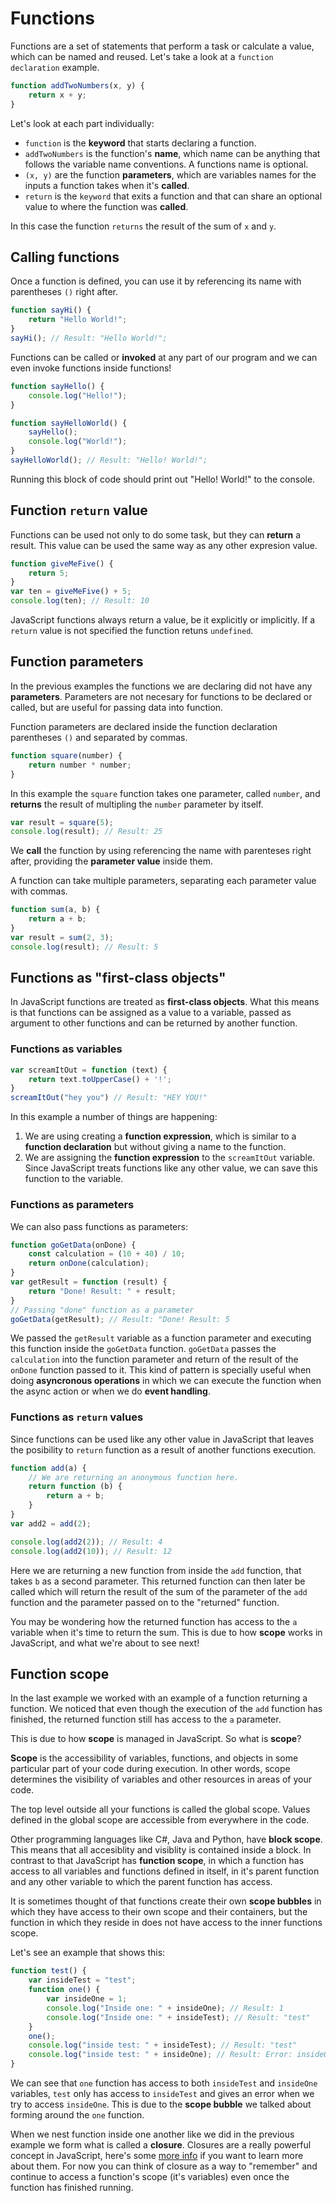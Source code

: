 # Functions

Functions are a set of statements that perform a task or calculate a value, which can be named and reused.
Let's take a look at a `function declaration` example.

```javascript
function addTwoNumbers(x, y) {
    return x + y;
}
```

Let's look at each part individually:

- `function` is the **keyword** that starts declaring a function.
- `addTwoNumbers` is the function's **name**, which name can be anything that follows the variable name conventions. A functions name is optional.
- `(x, y)` are the function **parameters**, which are variables names for the inputs a function takes when it's **called**.
- `return` is the `keyword` that exits a function and that can share an optional value to where the function was **called**.

In this case the function `returns` the result of the sum of `x` and `y`.

## Calling functions

Once a function is defined, you can use it by referencing its name with parentheses `()` right after.

```javascript
function sayHi() {
    return "Hello World!";
}
sayHi(); // Result: "Hello World!";
```

Functions can be called or **invoked** at any part of our program and we can even invoke functions inside functions!

```javascript
function sayHello() {
    console.log("Hello!");
}

function sayHelloWorld() {
    sayHello();
    console.log("World!");
}
sayHelloWorld(); // Result: "Hello! World!";
```

Running this block of code should print out "Hello! World!" to the console.

## Function `return` value

Functions can be used not only to do some task, but they can **return** a result.
This value can be used the same way as any other expresion value.

```javascript
function giveMeFive() {
    return 5;
}
var ten = giveMeFive() + 5;
console.log(ten); // Result: 10
```

JavaScript functions always return a value, be it explicitly or implicitly. If a `return` value is not specified the function retuns `undefined`.

## Function parameters

In the previous examples the functions we are declaring did not have any **parameters**. Parameters are not necesary for functions to be declared or called, but are useful for passing data into function.

Function parameters are declared inside the function declaration parentheses `()` and separated by commas.

```javascript
function square(number) {
    return number * number;
}
```

In this example the `square` function takes one parameter, called `number`, and **returns** the result of multipling the `number` parameter by itself.

```javascript
var result = square(5);
console.log(result); // Result: 25
```

We **call** the function by using referencing the name with parenteses right after, providing the **parameter value** inside them.

A function can take multiple parameters, separating each parameter value with commas.

```javascript
function sum(a, b) {
    return a + b;
}
var result = sum(2, 3);
console.log(result); // Result: 5
```

## Functions as "first-class objects"

In JavaScript functions are treated as **first-class objects**. What this means is that functions can be assigned as a value to a variable, passed as argument to other functions and can be returned by another function.

### Functions as variables

```javascript
var screamItOut = function (text) {
    return text.toUpperCase() + '!';
}
screamItOut("hey you") // Result: "HEY YOU!"
```

In this example a number of things are happening:

1. We are using creating a **function expression**, which is similar to a **function declaration** but without giving a name to the function.
2. We are assigning the **function expression** to the `screamItOut` variable. Since JavaScript treats functions like any other value, we can save this function to the variable.

### Functions as parameters

We can also pass functions as parameters:

```javascript
function goGetData(onDone) {
    const calculation = (10 + 40) / 10;
    return onDone(calculation);
}
var getResult = function (result) {
    return "Done! Result: " + result;
}
// Passing "done" function as a parameter
goGetData(getResult); // Result: "Done! Result: 5
```

We passed the `getResult` variable as a function parameter and executing this function inside the `goGetData` function. `goGetData` passes the `calculation` into the function parameter and return of the result of the `onDone` function passed to it.
This kind of pattern is specially useful when doing **asyncronous operations** in which we can execute the function when the async action or when we do **event handling**.

### Functions as `return` values

Since functions can be used like any other value in JavaScript that leaves the posibility to `return` function as a result of another functions execution.

```javascript
function add(a) {
    // We are returning an anonymous function here.
    return function (b) {
        return a + b;
    }
}
var add2 = add(2);

console.log(add2(2)); // Result: 4
console.log(add2(10)); // Result: 12
```

Here we are returning a new function from inside the `add` function, that takes `b` as a second parameter.
This returned function can then later be called which will return the result of the sum of the parameter of the `add` function and the parameter passed on to the "returned" function.

You may be wondering how the returned function has access to the `a` variable when it's time to return the sum.
This is due to how **scope** works in JavaScript, and what we're about to see next!

## Function scope

In the last example we worked with an example of a function returning a function. We noticed that even though the execution of the `add` function has finished, the returned function still has access to the `a` parameter.

This is due to how **scope** is managed in JavaScript. So what is **scope**?

**Scope** is the accessibility of variables, functions, and objects in some particular part of your code during execution. In other words, scope determines the visibility of variables and other resources in areas of your code.

The top level outside all your functions is called the global scope. Values defined in the global scope are accessible from everywhere in the code.

Other programming languages like C#, Java and Python, have **block scope**. This means that all accesiblity and visiblity is contained inside a block.
In contrast to that JavaScript has **function scope**, in which a function has access to all variables and functions defined in itself, in it's parent function and any other variable to which the parent function has access.

It is sometimes thought of that functions create their own **scope bubbles** in which they have access to their own scope and their containers, but the function in which they reside in does not have access to the inner functions scope.

Let's see an example that shows this:

```javascript
function test() {
    var insideTest = "test";
    function one() {
        var insideOne = 1;
        console.log("Inside one: " + insideOne); // Result: 1
        console.log("Inside one: " + insideTest); // Result: "test"
    }
    one();
    console.log("inside test: " + insideTest); // Result: "test"
    console.log("inside test: " + insideOne); // Result: Error: insideOne is not defined
}
```

We can see that `one` function has access to both `insideTest` and `insideOne` variables, `test` only has access to `insideTest` and gives an error when we try to access `insideOne`.
This is due to the **scope bubble** we talked about forming around the `one` function.

When we nest function inside one another like we did in the previous example we form what is called a **closure**. Closures are a really powerful concept in JavaScript, here's some [more info](https://developer.mozilla.org/en-US/docs/Web/JavaScript/Guide/Functions#Nested_functions_and_closures) if you want to learn more about them.
For now you can think of closure as a way to "remember" and continue to access a function's scope (it's variables) even once the function has finished running.
